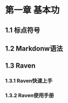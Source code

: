 
# 第一章 基本功


## 1.1 标点符号



## 1.2 Markdonw语法



## 1.3 Raven


### 1.3.1 Raven快速上手



### 1.3.2 Raven使用手册

